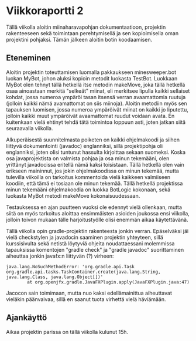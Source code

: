# Viikkoraportti 2

Tällä viikolla aloitin miinaharavapohjan dokumentaatioon, projektin rakenteeseen sekä toimintaan perehtymisellä ja sen kopioimisella oman projektini pohjaksi. Tämän jälkeen aloitin botin koodaamisen.


## Eteneminen

Aloitin projektin toteuttamisen luomalla pakkaukseen minesweeper.bot luokan MyBot, johon aluksi kopioin metodit luokasta TestBot. Luokkaan MyBot olen tehnyt tällä hetkellä itse metodin makeMove, joka tällä hetkellä osaa ainoastaan merkitä "selkeät" miinat, eli merkitsee lipulla kaikki sellaiset kohdat, jossa numeroa ympäröi tasan itsensä verran avaamattomia ruutuja (jolloin kaikki nämä avamattomat on siis miinoja). Aloitin metodiin myös sen tapauksen luomisen, jossa numeroa ympäröivät miinat on kaikki jo liputettu, jolloin kaikki muut ympäröivät avaamattomat ruudut voidaan avata. En kuitenkaan vielä ehtinyt tehdä tätä toimintoa loppuun asti, joten jatkan siitä seuraavalla viikolla.

Alkuperäisestä suunnitelmasta poiketen on kaikki ohjelmakoodi ja siihen liittyvä dokumentointi (javadoc) englanniksi, sillä projektipohja oli englanniksi, joten olisi tuntunut hassulta kirjoittaa sekaan suomeksi. Koska osa javaprojektista on valmista pohjaa ja osa minun tekemääni, olen yrittänyt javadocissa eritellä nämä kaksi toisistaan. Tällä hetkellä olen vain erikseen maininnut, jos jokin ohjelmakoodissa on minun tekemää, mutta tulevilla viikoilla on tarkoitus kommentoida vielä kaikkeen valmiiseen koodiin, että tämä ei tosiaan ole minun tekemää. Tällä hetkellä projektissa minun tekemääni ohjelmakoodia on luokka BotLogic kokonaan, sekä luokasta MyBot metodi makeMove kokonaisuudessaan.

Testauksessa en ajan puutteen vuoksi ole edennyt vielä ollenkaan, mutta siitä on myös tarkoitus aloittaa  ensimmäisten asioiden joukossa ensi viikolla, jolloin toivon mukaan tälle harjoitustyölle olisi enemmän aikaa käytettävänä.

Tällä viikolla opin gradle-projektin rakenteesta jonkin verran. Epäselväksi jäi vielä checkstylen ja javadocin saaminen projektin yhteyteen, sillä kurssisivulta sekä netistä löytyviä ohjeita noudattaessani molemmissa tapauksissa komentojen "gradle check" ja "gradle javadoc" suorittaminen aiheuttaa jonkin javafx:n liittyvän (?) virheen:

```
java.lang.NoSuchMethodError: 'org.gradle.api.Task org.gradle.api.tasks.TaskContainer.create(java.lang.String, java.lang.Class, java.lang.Object[])'
        at org.openjfx.gradle.JavaFXPlugin.apply(JavaFXPlugin.java:47)
```

Jacocon sain toimimaan, mutta nuo kaksi edellämainittua aiheuttavat vieläkin päänvaivaa, sillä en saanut tuota virhettä vielä häviämään.


## Ajankäyttö

Aikaa projektin parissa on tällä viikolla kulunut 15h.
